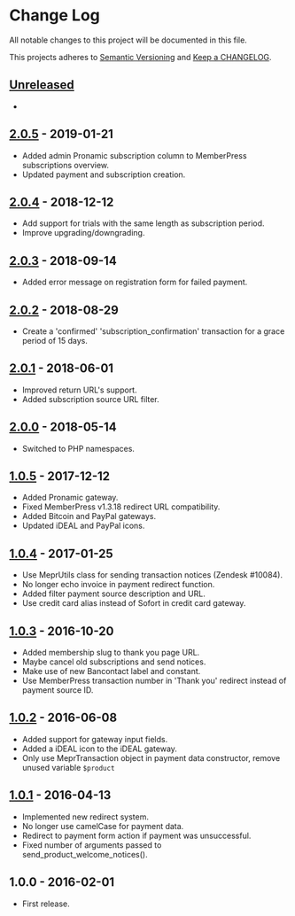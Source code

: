 # Change Log

All notable changes to this project will be documented in this file.

This projects adheres to [Semantic Versioning](http://semver.org/) and [Keep a CHANGELOG](http://keepachangelog.com/).

## [Unreleased][unreleased]
-

## [2.0.5] - 2019-01-21
- Added admin Pronamic subscription column to MemberPress subscriptions overview.
- Updated payment and subscription creation.

## [2.0.4] - 2018-12-12
- Add support for trials with the same length as subscription period.
- Improve upgrading/downgrading.

## [2.0.3] - 2018-09-14
- Added error message on registration form for failed payment.

## [2.0.2] - 2018-08-29
- Create a 'confirmed' 'subscription_confirmation' transaction for a grace period of 15 days.

## [2.0.1] - 2018-06-01
- Improved return URL's support.
- Added subscription source URL filter.

## [2.0.0] - 2018-05-14
- Switched to PHP namespaces.

## [1.0.5] - 2017-12-12
- Added Pronamic gateway.
- Fixed MemberPress v1.3.18 redirect URL compatibility.
- Added Bitcoin and PayPal gateways.
- Updated iDEAL and PayPal icons.

## [1.0.4] - 2017-01-25
- Use MeprUtils class for sending transaction notices (Zendesk #10084).
- No longer echo invoice in payment redirect function.
- Added filter payment source description and URL.
- Use credit card alias instead of Sofort in credit card gateway.

## [1.0.3] - 2016-10-20
- Added membership slug to thank you page URL.
- Maybe cancel old subscriptions and send notices.
- Make use of new Bancontact label and constant.
- Use MemberPress transaction number in 'Thank you' redirect instead of payment source ID.

## [1.0.2] - 2016-06-08
- Added support for gateway input fields.
- Added a iDEAL icon to the iDEAL gateway.
- Only use MeprTransaction object in payment data constructor, remove unused variable `$product`

## [1.0.1] - 2016-04-13
- Implemented new redirect system.
- No longer use camelCase for payment data.
- Redirect to payment form action if payment was unsuccessful.
- Fixed number of arguments passed to send_product_welcome_notices().

## 1.0.0 - 2016-02-01
- First release.

[unreleased]: https://github.com/wp-pay-extensions/memberpress/compare/2.0.5...HEAD
[2.0.5]: https://github.com/wp-pay-extensions/memberpress/compare/2.0.4...2.0.5
[2.0.4]: https://github.com/wp-pay-extensions/memberpress/compare/2.0.3...2.0.4
[2.0.3]: https://github.com/wp-pay-extensions/memberpress/compare/2.0.2...2.0.3
[2.0.2]: https://github.com/wp-pay-extensions/memberpress/compare/2.0.1...2.0.2
[2.0.1]: https://github.com/wp-pay-extensions/memberpress/compare/2.0.0...2.0.1
[2.0.0]: https://github.com/wp-pay-extensions/memberpress/compare/1.0.5...2.0.0
[1.0.5]: https://github.com/wp-pay-extensions/memberpress/compare/1.0.4...1.0.5
[1.0.4]: https://github.com/wp-pay-extensions/memberpress/compare/1.0.3...1.0.4
[1.0.3]: https://github.com/wp-pay-extensions/memberpress/compare/1.0.2...1.0.3
[1.0.2]: https://github.com/wp-pay-extensions/memberpress/compare/1.0.1...1.0.2
[1.0.1]: https://github.com/wp-pay-extensions/memberpress/compare/1.0.0...1.0.1
